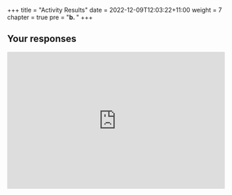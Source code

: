 +++
title = "Activity Results"
date = 2022-12-09T12:03:22+11:00
weight = 7
chapter = true
pre = "<b>b. </b>"
+++

## Your responses

<div style='position: relative; padding-bottom: 56.25%; padding-top: 35px; height: 0; overflow: hidden;'><iframe sandbox='allow-scripts allow-same-origin' allowfullscreen='true' allowtransparency='true' frameborder='0' height='315' src='https://www.mentimeter.com/app/presentation/alk4eo4j8dvrsxrt81ryzr2o1mat6y7t/embed' style='position: absolute; top: 0; left: 0; width: 100%; height: 100%;' width='420'></iframe></div>